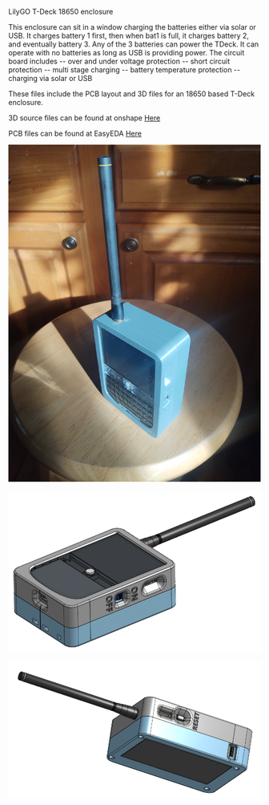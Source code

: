 LilyGO T-Deck 18650 enclosure

This enclosure can sit in a window charging the batteries either via solar or USB. It charges battery 1 first, then when bat1 is full, it charges battery 2, and eventually battery 3. Any of the 3 batteries can power the TDeck. It can operate with no batteries as long as USB is providing power. The circuit board includes
-- over and under voltage protection
-- short circuit protection 
-- multi stage charging
-- battery temperature protection
-- charging via solar or USB 

These files include the PCB layout and 3D files for an 18650 based T-Deck enclosure. 

3D source files can be found at onshape [Here](https://cad.onshape.com/documents/b289702058d3b69984c9ded4/w/4e1c5bb6efe28ab1e1699733/e/336c687f36e879030984626b?renderMode=0&uiState=65d20786c6b9344a8c9a8531)

PCB files can be found at EasyEDA [Here](https://oshwlab.com/easyeda_jh/tdeck_18650_charger)

![Picture](https://github.com/jharvey/T-Deck_JH/blob/master/shell/Enclosure_JH/ISO_Picture.jpg)

![Top ISO](https://github.com/jharvey/T-Deck_JH/blob/master/shell/Enclosure_JH/Full_Assembly_ISO_Front.PNG)

![Bottom ISO](https://github.com/jharvey/T-Deck_JH/blob/master/shell/Enclosure_JH/Full_Assembly_ISO_Back.PNG)
